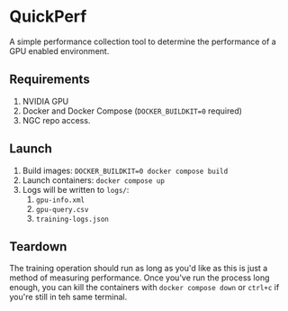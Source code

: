 # QuickPerf
A simple performance collection tool to determine the performance of a GPU enabled environment. 

## Requirements
1. NVIDIA GPU
2. Docker and Docker Compose (`DOCKER_BUILDKIT=0` required)
3. NGC repo access.

## Launch
1. Build images: `DOCKER_BUILDKIT=0 docker compose build`
2. Launch containers: `docker compose up`
3. Logs will be written to `logs/`:
   1. `gpu-info.xml`
   2. `gpu-query.csv`
   3. `training-logs.json`

## Teardown
The training operation should run as long as you'd like as this is just a method of measuring performance. Once you've run the process long enough, you can kill the containers with `docker compose down` or `ctrl+c` if you're still in teh same terminal.  
